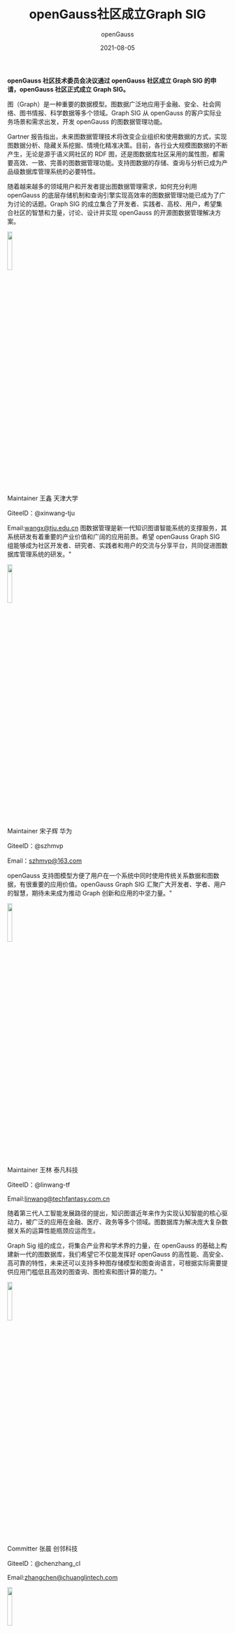 ﻿---
title: ' openGauss社区成立Graph SIG'
date: '2021-08-05'
tags: ['theme']
banner: '/category/news/2021-08-05/banner.jpg'
category: 'news'
author: 'openGauss'
summary: 'openGauss社区成立Graph SIG'
---

**openGauss 社区技术委员会决议通过 openGauss 社区成立 Graph SIG 的申请，openGauss 社区正式成立 Graph SIG。**

图（Graph）是一种重要的数据模型。图数据广泛地应用于金融、安全、社会网络、图书情报、科学数据等多个领域。Graph SIG 从 openGauss 的客户实际业务场景和需求出发，开发 openGauss 的图数据管理功能。

Gartner 报告指出，未来图数据管理技术将改变企业组织和使用数据的方式，实现图数据分析、隐藏关系挖掘、情境化精准决策。目前，各行业大规模图数据的不断产生，无论是源于语义网社区的 RDF 图，还是图数据库社区采用的属性图，都需要高效、一致、完善的图数据管理功能。支持图数据的存储、查询与分析已成为产品级数据库管理系统的必要特性。

随着越来越多的领域用户和开发者提出图数据管理需求，如何充分利用 openGauss 的底层存储机制和查询引擎实现高效率的图数据管理功能已成为了广为讨论的话题。Graph SIG 的成立集合了开发者、实践者、高校、用户，希望集合社区的智慧和力量，讨论、设计并实现 openGauss 的开源图数据管理解决方案。

<img src="/zh/news/2021-08-05/王鑫.png" style="width: 15%">

Maintainer 王鑫 天津大学

GiteeID：@xinwang-tju

Email:wangx@tju.edu.cn
图数据管理是新一代知识图谱智能系统的支撑服务，其系统研发有着重要的产业价值和广阔的应用前景。希望 openGauss Graph SIG 组能够成为社区开发者、研究者、实践者和用户的交流与分享平台，共同促进图数据库管理系统的研发。"

<img src="/zh/news/2021-08-05/宋子辉.png" style="width: 15%">

Maintainer 宋子辉 华为

GiteeID：@szhmvp

Email：szhmvp@163.com

openGauss 支持图模型方便了用户在一个系统中同时使用传统关系数据和图数据，有很重要的应用价值。openGauss Graph SIG 汇聚广大开发者、学者、用户的智慧，期待未来成为推动 Graph 创新和应用的中坚力量。"

<img src="/zh/news/2021-08-05/王林.png" style="width: 15%">

Maintainer 王林 泰凡科技

GiteeID：@linwang-tf

Email:linwang@techfantasy.com.cn

随着第三代人工智能发展路径的提出，知识图谱近年来作为实现认知智能的核心驱动力，被广泛的应用在金融、医疗、政务等多个领域。图数据库为解决庞大复杂数据关系的运算性能瓶颈应运而生。

Graph Sig 组的成立，将集合产业界和学术界的力量，在 openGauss 的基础上构建新一代的图数据库，我们希望它不仅能发挥好 openGauss 的高性能、高安全、高可靠的特性，未来还可以支持多种图存储模型和图查询语言，可根据实际需要提供应用门槛低且高效的图查询、图检索和图计算的能力。"

<img src="/zh/news/2021-08-05/张晨.png" style="width: 15%">

Committer 张晨 创邻科技

GiteeID：@chenzhang_cl

Email:zhangchen@chuanglintech.com

<img src="/zh/news/2021-08-05/李博涵.png" style="width: 15%">

Committer 李博涵 南京航空航天大学

GiteeID：@bohanlinuaa

Email：bhli@nuaa.edu.cn

<img src="/zh/news/2021-08-05/聂铁铮.png" style="width: 15%">

Committer 聂铁铮 东北大学

GiteeID：@nietiezheng

Email：nietiezheng@mail.neu.edu.cn

<img src="/zh/news/2021-08-05/吴敏.png" style="width: 15%">

Committer 吴敏 图爱好者

GiteeID：@whitewum_cl

Email：min.wu@vesoft.com

<img src="/zh/news/2021-08-05/何睿.png" style="width: 15%">

Committer 何睿 华为

GiteeID：@he_ray

Email：he.rui@139.com

<img src="/zh/news/2021-08-05/王萌.png" style="width: 15%">

Committer 王萌 东南大学

GiteeID：@mengwangseu

Email：meng.wang@seu.edu.cn

<img src="/zh/news/2021-08-05/柴艳峰.png" style="width: 15%">

Committer 柴艳峰 中国人民大学

GiteeID：@chaileon

Email：chai-leon@qq.com

<img src="/zh/news/2021-08-05/徐鲲鹏.png" style="width: 15%">

Committer 徐鲲鹏 华为

GiteeID：@xukunpeng

Email：xukunpeng2@huawei.com

<img src="/zh/news/2021-08-05/刘宝珠.png" style="width: 15%">

Committer 刘宝珠 天津大学

GiteeID：@tjuliubaozhu

Email：liubaozhu@tju.edu.cn

<img src="/zh/news/2021-08-05/李思卓.png" style="width: 15%">

Committer 李思卓 天津大学

GiteeID：@lszskye

Email：lszskye@126.com

<img src="/zh/news/2021-08-05/柳鹏凯.png" style="width: 15%">

Committer 柳鹏凯 天津大学

GiteeID：@AugustLpk

Email：1114906894@qq.com

欢迎大家订阅 Graph SIG 邮件列表：graph@opengauss.org及时掌握 Graph SIG 动态。

会议时间：北京时间，每双周二下午，17:00-18:00

因为 SIG 是开放的，我们欢迎任何人加入 openGauss Graph SIG 并参与贡献。

**如何加入 Graph SIG 并参与贡献：**

1.注册 Gitee 账号

openGauss 源代码托管在码云（Gitee）：

https://gitee.com/opengauss

请参考https://gitee.com/help/articles/4113注册您的Gitee账户，

并在http://gitee.com/profile/emails设置您的主邮箱。

2.签署 CLA

在参与社区贡献前，您还需要签署 openGauss 社区贡献者许可协议（CLA）.

3.找到 Graph SIG 仓库地址：

https://gitee.com/opengauss/openGauss-server
https://gitee.com/opengauss/openGauss-graph

**如果，你感兴趣的 SIG 组还未出现，**

**那么，新的 SIG 组将由你来发起！**

欢迎发送申请邮件至：tc@opengauss.org
